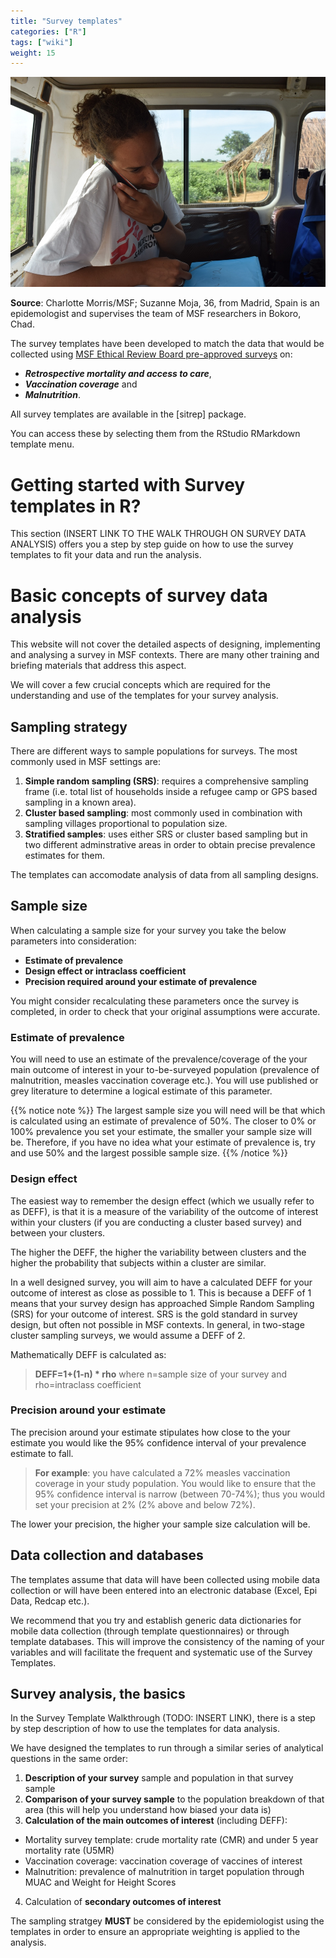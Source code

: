 ```yaml
---
title: "Survey templates"
categories: ["R"]
tags: ["wiki"]
weight: 15
---
```


![MSF Epidemiologist carrying out survey](images/msfepisurvey.jpg?width=30pc)

**Source**: Charlotte Morris/MSF; Suzanne Moja, 36, from Madrid, Spain is an epidemologist and supervises the team of MSF researchers in Bokoro, Chad. 

The survey templates have been developed to match the data that would be collected using [MSF Ethical Review Board pre-approved surveys](https://fieldresearch.msf.org/handle/10144/618942) on: 

* ***Retrospective mortality and access to care***,  
* ***Vaccination coverage*** and   
* ***Malnutrition***.   

All survey templates are available in the [sitrep] package.  

You can access these by selecting them from the RStudio RMarkdown template menu.

# Getting started with Survey templates in R?

This section (INSERT LINK TO THE WALK THROUGH ON SURVEY DATA ANALYSIS) offers you a step by step guide on how to use the survey templates to fit your data and run the analysis.

# Basic concepts of survey data analysis

This website will not cover the detailed aspects of designing, implementing and analysing a survey in MSF contexts. There are many other training and briefing materials that address this aspect.

We will cover a few crucial concepts which are required for the understanding and use of the templates for your survey analysis.

## Sampling strategy
There are different ways to sample populations for surveys. The most commonly used in MSF settings are:

1. **Simple random sampling (SRS)**: requires a comprehensive sampling frame (i.e. total list of households inside a refugee camp or 
GPS based sampling in a known area).
2. **Cluster based sampling**: most commonly used in combination with sampling villages proportional to population size.
3. **Stratified samples**: uses either SRS or cluster based sampling but in two different adminstrative areas in order to obtain
precise prevalence estimates for them.

The templates can accomodate analysis of data from all sampling designs.

## Sample size
When calculating a sample size for your survey you take the below parameters into consideration:

* **Estimate of prevalence**
* **Design effect or intraclass coefficient**
* **Precision required around your estimate of prevalence**

You might consider recalculating these parameters once the survey is completed, in order to check that your original assumptions were accurate.

### Estimate of prevalence
You will need to use an estimate of the prevalence/coverage of the your main outcome of interest in your to-be-surveyed population (prevalence of malnutrition, measles vaccination coverage etc.). You will use published or grey literature to determine a logical estimate of this parameter.

{{% notice note %}}
The largest sample size you will need will be that which is calculated using an estimate of prevalence of 50%. The closer to 0% or 100% prevalence you set your estimate, the smaller your sample size will be. Therefore, if you have no idea what your estimate of prevalence is, try and use 50% and the largest possible sample size.
{{% /notice %}}

### Design effect
The easiest way to remember the design effect (which we usually refer to as DEFF), is that it is a measure of the variability of the outcome of interest within your clusters (if you are conducting a cluster based survey) and between your clusters. 

The higher the DEFF, the higher the variability between clusters and the higher the probability that subjects within a cluster are similar.

In a well designed survey, you will aim to have a calculated DEFF for your outcome of interest as close as possible to 1. This is because a DEFF of 1 means that your survey design has approached Simple Random Sampling (SRS) for your outcome of interest. SRS is the gold standard in survey design, but often not possible in MSF contexts. In general, in two-stage cluster sampling surveys, we would assume a DEFF of 2.

Mathematically DEFF is calculated as:

> **DEFF=1+(1-n) * rho**
> where n=sample size of your survey and rho=intraclass coefficient

### Precision around your estimate
The precision around your estimate stipulates how close to the your estimate you would like the 95% confidence interval of your prevalence estimate to fall.

> **For example**: you have calculated a 72% measles vaccination coverage in your study population. You would like to ensure that the 
> 95% confidence interval is narrow (between 70-74%); thus you would set your precision at 2% (2% above and below 72%).

The lower your precision, the higher your sample size calculation will be.

## Data collection and databases
The templates assume that data will have been collected using mobile data collection or will have been entered into an electronic database (Excel, Epi Data, Redcap etc.).

We recommend that you try and establish generic data dictionaries for mobile data collection (through template questionnaires) or through template databases. This will improve the consistency of the naming of your variables and will facilitate the frequent and systematic use of the Survey Templates.

## Survey analysis, the basics
In the Survey Template Walkthrough (TODO: INSERT LINK), there is a step by step description of how to use the templates for data analysis.

We have designed the templates to run through a similar series of analytical questions in the same order:

1. **Description of your survey** sample and population in that survey sample
2. **Comparison of your survey sample** to the population breakdown of that area (this will help you understand how biased your data is)
3. **Calculation of the main outcomes of interest** (including DEFF): 

  * Mortality survey template: crude mortality rate (CMR) and under 5 year mortality rate (U5MR)
  * Vaccination coverage: vaccination coverage of vaccines of interest
  * Malnutrition: prevalence of malnutrition in target population through MUAC and Weight for Height Scores  
4. Calculation of **secondary outcomes of interest**

The sampling stratgey **MUST** be considered by the epidemiologist using the templates in order to ensure an appropriate weighting is applied to the analysis.

